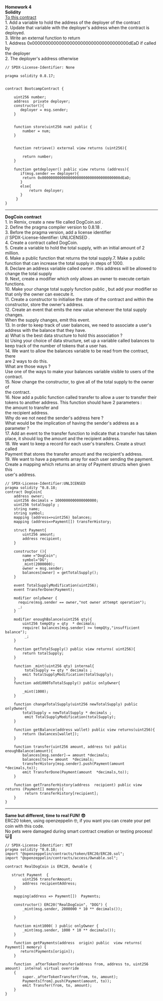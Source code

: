 **Homework 4**  
**Solidity**  
[To this contract](https://gist.github.com/extropyCoder/77487267da199320fb9c852cfde70fb1)  
1\. Add a variable to hold the address of the deployer of the contract  
2\. Update that variable with the deployer's address when the contract is  
deployed.  
3\. Write an external function to return  
1\. Address 0x000000000000000000000000000000000000dEaD if called by  
the deployer  
2\. The deployer's address otherwise
```solidity
// SPDX-License-Identifier: None

pragma solidity 0.8.17;


contract BootcampContract {

    uint256 number;
    address  private deployer;
    constructor(){
       deployer = msg.sender; 
    }


    function store(uint256 num) public {
        number = num;
    }


    function retrieve() external view returns (uint256){
        
        return number;
    }
    
    function getdeployer() public view returns (address){
       if(msg.sender == deployer){
        return 0x000000000000000000000000000000000000dEaD;
       }
       else{
           return deployer;
       }
     }
}
```

---

**DogCoin contract**  
1\. In Remix, create a new file called DogCoin.sol .  
2\. Define the pragma compiler version to 0.8.18 .  
3\. Before the pragma version, add a license identifier  
// SPDX-License-Identifier: UNLICENSED .  
4\. Create a contract called DogCoin.  
5\. Create a variable to hold the total supply, with an initial amount of 2 million.  
6\. Make a public function that returns the total supply.7. Make a public function that can increase the total supply in steps of 1000.  
8\. Declare an address variable called owner . this address will be allowed to  
change the total supply  
9\. Next, create a modifier which only allows an owner to execute certain  
functions.  
10\. Make your change total supply function public , but add your modifier so  
that only the owner can execute it.  
11\. Create a constructor to initialise the state of the contract and within the  
constructor, store the owner's address.  
12\. Create an event that emits the new value whenever the total supply changes.  
When the supply changes, emit this event.  
13\. In order to keep track of user balances, we need to associate a user's  
address with the balance that they have.  
a) What is the best data structure to hold this association ?  
b) Using your choice of data structure, set up a variable called balances to  
keep track of the number of tokens that a user has.  
14\. We want to allow the balances variable to be read from the contract, there  
are 2 ways to do this.  
What are those ways ?  
Use one of the ways to make your balances variable visible to users of the  
contract.  
15\. Now change the constructor, to give all of the total supply to the owner of  
the contract.  
16\. Now add a public function called transfer to allow a user to transfer their  
tokens to another address. This function should have 2 parameters :  
the amount to transfer and  
the recipient address.  
Why do we not need the sender's address here ?  
What would be the implication of having the sender's address as a parameter ?  
17\. Add an event to the transfer function to indicate that a transfer has taken  
place, it should log the amount and the recipient address.  
18\. We want to keep a record for each user's transfers. Create a struct called  
Payment that stores the transfer amount and the recipient's address.  
19\. We want to have a payments array for each user sending the payment.  
Create a mapping which returns an array of Payment structs when given this  
user's address.
```solidity
// SPDX-License-Identifier:UNLICENSED
pragma solidity ^0.8.18;
contract DogCoin{
    address owner;
    uint256 decimals = 1000000000000000000;
    uint256 totalSupply ;
    string name;
    string symbol;
    mapping (address=>uint256) balances;
    mapping (address=>Payment[]) transferHistory;
    
    struct Payment{
        uint256 amount;
        address recipient;
    }
    
    constructor (){
        name ="DogCoin";
        symbol="DG";
        _mint(2000000);
        owner = msg.sender;
        balances[owner] = getTotalSupply();
    }

    event TotalSupplyModification(uint256);
    event TransferDone(Payment);

    modifier onlyOwner {
      require(msg.sender == owner,"not owner attempt operation");
      _;
    }
    
    modifier enoughBalance(uint256 qty){
        uint256 tempQty = qty  * decimals;
        require( balances[msg.sender] >= tempQty,"insufficient balance");
         _;
    }
    
    function getTotalSupply() public view returns( uint256){
        return totalSupply;
    }
    
    function _mint(uint256 qty) internal{
         totalSupply += qty * decimals ;
        emit TotalSupplyModification(totalSupply);
    }
    function add1000ToTotalSupply() public onlyOwner{ 
        
        _mint(1000);
    }
    
    function changeTotalSupply(uint256 newTotalSupply) public onlyOwner{
        totalSupply = newTotalSupply * decimals ;
         emit TotalSupplyModification(totalSupply);
    }
    
    function getBalance(address wallet) public view returns(uint256){
        return (balances[wallet]);
    }
   
    function transfer(uint256 amount, address to) public enoughBalance(amount){
        balances[msg.sender]-= amount *decimals;
        balances[to]+= amount  *decimals;
        transferHistory[msg.sender].push(Payment(amount *decimals,to));
        emit TransferDone(Payment(amount  *decimals,to));
    }
    
    function getTransferHistory(address  recipient) public view  returns (Payment[] memory){
         return transferHistory[recipient];
    }
}
```
---

**Same but different, time to real FUN! 😎**  
ERC20 token, using openzeppelin 🤓, if you want you can create your pet coin with this code.  
No pets were damaged during smart contract creation or testing process! 😺🐶

```solidity
// SPDX-License-Identifier: MIT
pragma solidity ^0.8.18;
import "@openzeppelin/contracts/token/ERC20/ERC20.sol";
import "@openzeppelin/contracts/access/Ownable.sol";

contract RealDogCoin is ERC20, Ownable {

   struct Payment  {
        uint256 transferAmount;
        address recipientAddress;
    }
 
    mapping(address => Payment[])  Payments;
    
    constructor() ERC20("RealDogCoin", "DOG") {
        _mint(msg.sender, 2000000 * 10 ** decimals());
        
    }

    function mint1000( ) public onlyOwner {
        _mint(msg.sender, 1000 * 10 ** decimals());
    }
    
    function getPayments(address  origin) public  view returns( Payment[] memory) {
       return(Payments[origin]);
    }
    
    function _afterTokenTransfer(address from, address to, uint256 amount)  internal virtual override
    {
        super._afterTokenTransfer(from, to, amount);
        Payments[from].push(Payment(amount, to));
        emit Transfer(from, to, amount);
    }
}

```
